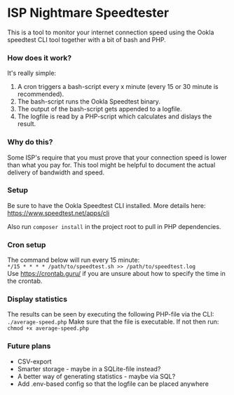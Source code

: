 # ISP Nightmare Speedtester
This is a tool to monitor your internet connection speed using the Ookla speedtest CLI tool together with a bit of bash and PHP.

### How does it work?
It's really simple:
1. A cron triggers a bash-script every x minute (every 15 or 30 minute is recommended).
2. The bash-script runs the Ookla Speedtest binary.
3. The output of the bash-script gets appended to a logfile.
4. The logfile is read by a PHP-script which calculates and dislays the result.

### Why do this?
Some ISP's require that you must prove that your connection speed is lower than what you pay for. This tool might be helpful to document the actual delivery of bandwidth and speed.  

### Setup
Be sure to have the Ookla Speedtest CLI installed. More details here: https://www.speedtest.net/apps/cli

Also run ```composer install``` in the project root to pull in PHP dependencies.

### Cron setup
The command below will run every 15 minute:<br>
```*/15 * * * * /path/to/speedtest.sh >> /path/to/speedtest.log```<br>
Use https://crontab.guru/ if you are unsure about how to specify the time in the crontab.

### Display statistics
The results can be seen by executing the following PHP-file via the CLI:
```./average-speed.php```
Make sure that the file is executable. If not then run:
```chmod +x average-speed.php```

### Future plans
- CSV-export
- Smarter storage - maybe in a SQLite-file instead?
- A better way of generating statistics - maybe via SQL?
- Add .env-based config so that the logfile can be placed anywhere

